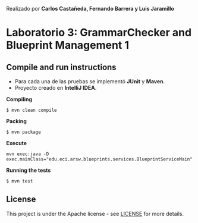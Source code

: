 Realizado por  **Carlos Castañeda, Fernando Barrera y Luis Jaramillo**
# Laboratorio 3: GrammarChecker and Blueprint Management 1

## Compile and run instructions

* Para cada una de las pruebas se implementó **JUnit** y **Maven**.
* Proyecto creado en **IntelliJ IDEA**.

**Compiling**
```
$ mvn clean compile
```
**Packing**
```
$ mvn package
```    
**Execute**
```
mvn exec:java -D exec.mainClass="edu.eci.arsw.blueprints.services.BlueprintServiceMain"
```
**Running the tests**
```
$ mvn test
```
## License
This project is under the Apache license - see [LICENSE](LICENSE.txt) for more details.
